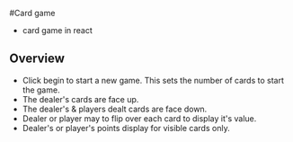 #Card game
* card game in react

## Overview
* Click begin to start a new game. This sets the number of cards to start the game.
* The dealer's cards are face up.
* The dealer's & players dealt cards are face down.
* Dealer or player may to flip over each card to display it's value.
* Dealer's or player's points display for visible cards only.